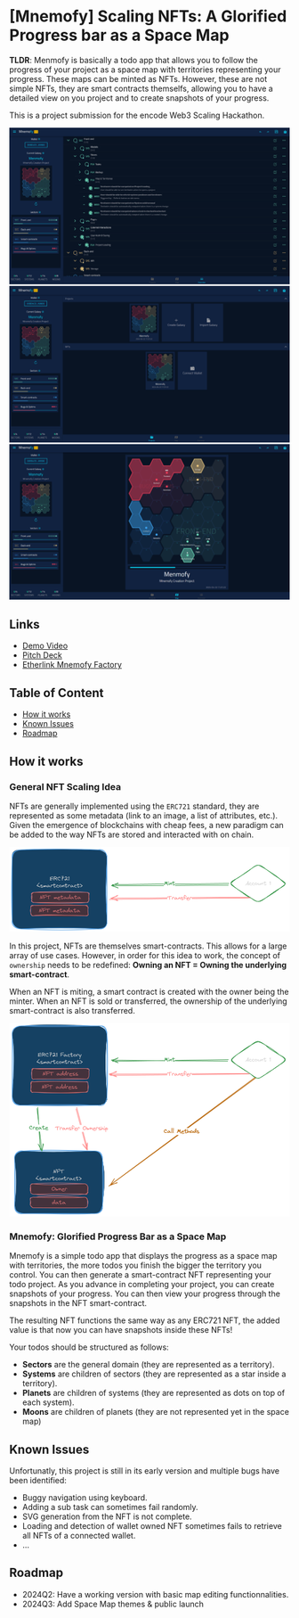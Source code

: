 # [Mnemofy] Scaling NFTs: A Glorified Progress bar as a Space Map

**TLDR**: Menmofy is basically a todo app that allows you to follow the progress of your project as a space map with territories representing your progress. These maps can be minted as NFTs. However, these are not simple NFTs, they are smart contracts themselfs, allowing you to have a detailed view on you project and to create snapshots of your progress.

This is a project submission for the encode Web3 Scaling Hackathon.

![screenshot-1](./screenshots/screenshot-1.png)
![screenshot-2](./screenshots/screenshot-2.png)
![screenshot-3](./screenshots/screenshot-3.png)

## Links

- [Demo Video](https://www.youtube.com/watch?v=Iwgm_2z1X4w)
- [Pitch Deck](https://docs.google.com/presentation/d/1xWOztCVvaGYTs0r7JGUa9iVoH9-RUQpqX-j9Oyo_X2E/edit?usp=sharing)
- [Etherlink Mnemofy Factory](https://testnet-explorer.etherlink.com/tx/0x27ec436e3ea0ca899ecd17942fbf72243446f4806d624fc3038fda8bd4e9eaac)

## Table of Content

- [How it works](#how-it-works)
- [Known Issues](#known-issues)
- [Roadmap](#roadmap)

## How it works

### General NFT Scaling Idea

NFTs are generally implemented using the `ERC721` standard, they are represented as some metadata (link to an image, a list of attributes, etc.). Given the emergence of blockchains with cheap fees, a new paradigm can be added to the way NFTs are stored and interacted with on chain.

![ecr721](./screenshots/erc721.png)

In this project, NFTs are themselves smart-contracts. This allows for a large array of use cases. However, in order for this idea to work, the concept of `ownership` needs to be redefined: **Owning an NFT = Owning the underlying smart-contract**.

When an NFT is miting, a smart contract is created with the owner being the minter. When an NFT is sold or transferred, the ownership of the underlying smart-contract is also transferred.

![ecr721-factory](./screenshots/erc721-factory.png)

### Mnemofy: Glorified Progress Bar as a Space Map

Mnemofy is a simple todo app that displays the progress as a space map with territories, the more todos you finish the bigger the territory you control. You can then generate a smart-contract NFT representing your todo project. As you advance in completing your project, you can create snapshots of your progress. You can then view your progress through the snapshots in the NFT smart-contract.

The resulting NFT functions the same way as any ERC721 NFT, the added value is that now you can have snapshots inside these NFTs!

Your todos should be structured as follows:

- **Sectors** are the general domain (they are represented as a territory).
- **Systems** are children of sectors (they are represented as a star inside a territory).
- **Planets** are children of systems (they are represented as dots on top of each system).
- **Moons** are children of planets (they are not represented yet in the space map)

## Known Issues

Unfortunatly, this project is still in its early version and multiple bugs have been identified:

- Buggy navigation using keyboard.
- Adding a sub task can sometimes fail randomly.
- SVG generation from the NFT is not complete.
- Loading and detection of wallet owned NFT sometimes fails to retrieve all NFTs of a connected wallet.
- ...

## Roadmap

- 2024Q2: Have a working version with basic map editing functionnalities.
- 2024Q3: Add Space Map themes & public launch
